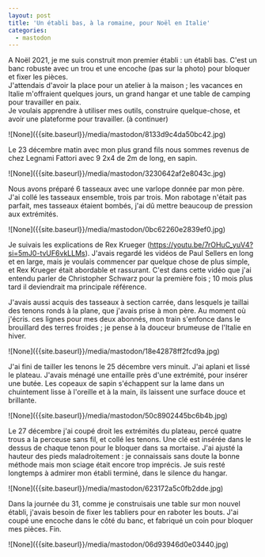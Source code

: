 ```yaml
---
layout: post
title: 'Un établi bas, à la romaine, pour Noël en Italie'
categories:
  - mastodon
---
```

<p>A Noël 2021, je me suis construit mon premier établi : un établi bas. C&#39;est un banc robuste avec un trou et une encoche (pas sur la photo) pour bloquer et fixer les pièces.<br />J&#39;attendais d&#39;avoir la place pour un atelier à la maison ; les vacances en Italie m&#39;offraient quelques jours, un grand hangar et une table de camping pour travailler en paix.<br />Je voulais apprendre à utiliser mes outils, construire quelque-chose, et avoir une plateforme pour travailler. (à continuer)</p>![None]({{site.baseurl}}/media/mastodon/8133d9c4da50bc42.jpg)
<p>Le 23 décembre matin avec mon plus grand fils nous sommes revenus de chez Legnami Fattori avec 9 2x4 de 2m de long, en sapin.</p>![None]({{site.baseurl}}/media/mastodon/3230642af2e8043c.jpg)
<p>Nous avons préparé 6 tasseaux avec une varlope donnée par mon père. J&#39;ai collé les tasseaux ensemble, trois par trois. Mon rabotage n&#39;était pas parfait, mes tasseaux étaient bombés, j&#39;ai dû mettre beaucoup de pression aux extrémités.</p>![None]({{site.baseurl}}/media/mastodon/0bc62260e2839ef0.jpg)
<p>Je suivais les explications de Rex Krueger (<a href="https://youtu.be/7rOHuC_yuV4?si=5mJ0-tvUF6vkLLMs" target="_blank" rel="nofollow noopener noreferrer" translate="no"><span class="invisible">https://</span><span class="ellipsis">youtu.be/7rOHuC_yuV4?si=5mJ0-t</span><span class="invisible">vUF6vkLLMs</span></a>). J&#39;avais regardé les vidéos de Paul Sellers en long et en large, mais je voulais commencer par quelque chose de plus simple, et Rex Krueger était abordable et rassurant. C&#39;est dans cette vidéo que j&#39;ai entendu parler de Christopher Schwarz pour la première fois ; 10 mois plus tard il deviendrait ma principale référence.</p><p>J&#39;avais aussi acquis des tasseaux à section carrée, dans lesquels je taillai des tenons ronds à la plane, que j&#39;avais prise à mon père. Au moment où j&#39;écris. ces lignes pour mes deux abonnés, mon train s&#39;enfonce dans le brouillard des terres froides ; je pense à la douceur brumeuse de l&#39;Italie en hiver.</p>![None]({{site.baseurl}}/media/mastodon/18e42878ff2fcd9a.jpg)
<p>J&#39;ai fini de tailler les tenons le 25 décembre vers minuit. J&#39;ai aplani et lissé le plateau. J&#39;avais ménagé une entaille près d&#39;une extrémité, pour insérer une butée. Les copeaux de sapin s&#39;échappent sur la lame dans un chuintement lisse à l&#39;oreille et à la main, ils laissent une surface douce et brillante.</p>![None]({{site.baseurl}}/media/mastodon/50c8902445bc6b4b.jpg)
<p>Le 27 décembre j&#39;ai coupé droit les extrémités du plateau, percé quatre trous a la perceuse sans fil, et collé les tenons. Une clé est insérée dans le dessus de chaque tenon pour le bloquer dans sa mortaise. J&#39;ai ajusté la hauteur des pieds maladroitement : je connaissais sans doute la bonne méthode mais mon sciage était encore trop imprécis. Je suis resté longtemps à admirer mon établi terminé, dans le silence du hangar.</p>![None]({{site.baseurl}}/media/mastodon/623172a5c0fb2dde.jpg)
<p>Dans la journée du 31, comme je construisais une table sur mon nouvel établi, j&#39;avais besoin de fixer les tabliers pour en raboter les bouts. J&#39;ai coupé une encoche dans le côté du banc, et fabriqué un coin pour bloquer mes pièces. Fin.</p>![None]({{site.baseurl}}/media/mastodon/06d93946d0e03440.jpg)
